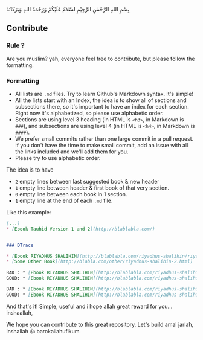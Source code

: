 بِسْمِ اللهِ الرَّحْمٰنِ الرَّحِيْمِ 
لسَّلاَمُ عَلَيْكُمْ وَرَحْمَةُ اللهِ وَبَرَكَاتُهُ

## Contribute

### Rule ?

Are you muslim? yah, everyone feel free to contribute, but please follow the formatting.

### Formatting
+ All lists are `.md` files. Try to learn Github's Markdown syntax. It's simple!
+ All the lists start with an Index, the idea is to show all of sections and subsections there, so it's important to have an index for each section. Right now it's alphabetized, so please use alphabetic order.
+ Sections are using level 3 heading (in HTML is `<h3>`, in Markdown is `###`), and subsections are using level 4 (in HTML is `<h4>`, in Markdown is `####`).
+ We prefer small commits rather than one large commit in a pull request. If you don't have the time to make small commit, add an issue with all the links included and we'll add them for you.
+ Please try to use alphabetic order.

The idea is to have
+ `2` empty lines between last suggested book & new header
+ `1` empty line between header & first book of that very section.
+ `0` empty line between each book in 1 section.
+ `1` empty line at the end of each `.md` file.

Like this example:
```markdown
[...]
* [Ebook Tauhid Version 1 and 2](http://blablabla.com/)


### DTrace

* [Ebook RIYADHUS SHALIHIN](http://blablabla.com/riyadhus-shalihin/riyadhus-shalihin-1.html)
* [Some Other Book](http://blabla.com/other/riyadhus-shalihin-2.html)

BAD : * [Ebook RIYADHUS SHALIHIN](http://blablabla.com/riyadhus-shalihin/riyadhus-shalihin-1.pdf)(PDF)
GOOD: * [Ebook RIYADHUS SHALIHIN](http://blablabla.com/riyadhus-shalihin/riyadhus-shalihin-1.pdf) (PDF)

BAD : * [Ebook RIYADHUS SHALIHIN](http://blablabla.com/riyadhus-shalihin/riyadhus-shalihin-1.pdf)- Imam an-Nawawy
GOOD: * [Ebook RIYADHUS SHALIHIN](http://blablabla.com/riyadhus-shalihin/riyadhus-shalihin-1.pdf) - Imam an-Nawawy

```


And that's it! Simple, useful and i hope allah great reward for you... inshaallah,

We hope you can contribute to this great repository. Let's build amal jariah, inshallah :+1: barokallahufikum
